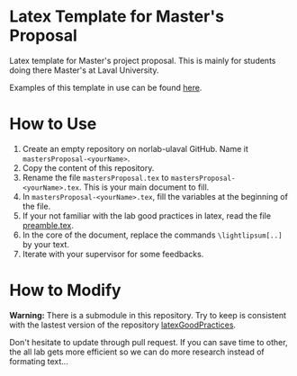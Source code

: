 # Latex Template for Master's Proposal
Latex template for Master's project proposal. 
This is mainly for students doing there Master's at Laval University.

Examples of this template in use can be found [here](https://github.com/norlab-ulaval?utf8=%E2%9C%93&q=in%3Aname%20mastersProposal%20NOT%20template-mastersProposal&type=&language=tex).


# How to Use
1. Create an empty repository on norlab-ulaval GitHub. Name it `mastersProposal-<yourName>`.
1. Copy the content of this repository.
1. Rename the file `mastersProposal.tex` to `mastersProposal-<yourName>.tex`. This is your main document to fill.
1. In `mastersProposal-<yourName>.tex`, fill the variables at the beginning of the file.
1. If your not familiar with the lab good practices in latex, read the file [preamble.tex](https://github.com/norlab-ulaval/latexGoodPractices/blob/master/preamble.tex).
1. In the core of the document, replace the commands `\lightlipsum[..]` by your text.
1. Iterate with your supervisor for some feedbacks.

# How to Modify
__Warning:__ There is a submodule in this repository. 
Try to keep is consistent with the lastest version of the repository [latexGoodPractices](https://github.com/norlab-ulaval/latexGoodPractices).

Don't hesitate to update through pull request.
If you can save time to other, the all lab gets more efficient so we can do more research instead of formating text...
